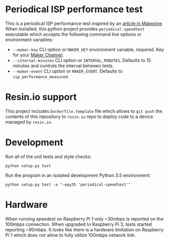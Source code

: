 Periodical ISP performance test
===============================

This is a periodical ISP performance test inspired by an [article in Makezine](http://makezine.com/projects/send-ticket-isp-when-your-internet-drops/). When installed, this python project provides `periodical-speedtest` executable which accepts the following command line options or environment variables:

* `--maker-key` CLI option or `MAKER_KEY` environment variable, required. Key for your [Maker Channel](https://ifttt.com/maker).
* `--interval-minutes` CLI option or `INTERVAL_MINUTES`. Defaults to 15 minutes and controls the interval between tests.
* `--maker-event` CLI option or `MAKER_EVENT`. Defaults to `isp_performance_measured`.

Resin.io support
================

This project includes `Dockerfile.template` file which allows to `git push` the contents of this repository to `resin.io` repo to deploy code to a device managed by `resin.io`.

Development
===========

Run all of the unit tests and style checks:

    python setup.py test

Run the program in an isolated development Python 3.5 environment:

    python setup.py test -a "-epy35 'periodical-speedtest'"

Hardware
========

When running speedest on Raspberry Pi 1 only ~30mbps is reported on the 100mbps connection. When upgraded to Raspberry Pi 3, tests started reporting ~90mbps. It looks like there is a hardware limitation on Raspberry Pi 1 which does not allow to fully utilize 100mbps network link.
